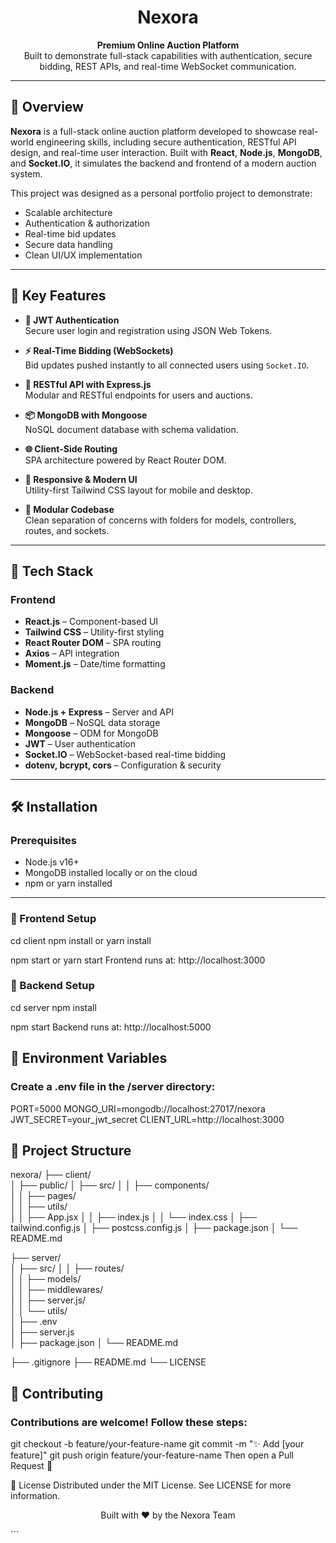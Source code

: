 
<h1 align="center">Nexora</h1>
<p align="center">
  <strong>Premium Online Auction Platform</strong><br>
  Built to demonstrate full-stack capabilities with authentication, secure bidding, REST APIs, and real-time WebSocket communication.
</p>


---

## 🧾 Overview

**Nexora** is a full-stack online auction platform developed to showcase real-world engineering skills, including secure authentication, RESTful API design, and real-time user interaction. Built with **React**, **Node.js**, **MongoDB**, and **Socket.IO**, it simulates the backend and frontend of a modern auction system.

This project was designed as a personal portfolio project to demonstrate:
- Scalable architecture
- Authentication & authorization
- Real-time bid updates
- Secure data handling
- Clean UI/UX implementation

---

## 🚀 Key Features

- **🔐 JWT Authentication**  
  Secure user login and registration using JSON Web Tokens.

- **⚡ Real-Time Bidding (WebSockets)**  
  Bid updates pushed instantly to all connected users using `Socket.IO`.

- **🧩 RESTful API with Express.js**  
  Modular and RESTful endpoints for users and auctions.

- **📦 MongoDB with Mongoose**  
  NoSQL document database with schema validation.

- **🌐 Client-Side Routing**  
  SPA architecture powered by React Router DOM.

- **📱 Responsive & Modern UI**  
  Utility-first Tailwind CSS layout for mobile and desktop.

- **🧠 Modular Codebase**  
  Clean separation of concerns with folders for models, controllers, routes, and sockets.

---

## 🧰 Tech Stack

### Frontend
- **React.js** – Component-based UI
- **Tailwind CSS** – Utility-first styling
- **React Router DOM** – SPA routing
- **Axios** – API integration
- **Moment.js** – Date/time formatting

### Backend
- **Node.js + Express** – Server and API
- **MongoDB** – NoSQL data storage
- **Mongoose** – ODM for MongoDB
- **JWT** – User authentication
- **Socket.IO** – WebSocket-based real-time bidding
- **dotenv, bcrypt, cors** – Configuration & security

---

## 🛠️ Installation

### Prerequisites
- Node.js v16+
- MongoDB installed locally or on the cloud
- npm or yarn installed

---

### 🔧 Frontend Setup


cd client
npm install
or
yarn install

npm start
or
yarn start
Frontend runs at: http://localhost:3000



### 🔧 Backend Setup

cd server
npm install

npm start
Backend runs at: http://localhost:5000



## 🔐 Environment Variables
### Create a .env file in the /server directory:

PORT=5000
MONGO_URI=mongodb://localhost:27017/nexora
JWT_SECRET=your_jwt_secret
CLIENT_URL=http://localhost:3000


## 📁 Project Structure

nexora/
├── client/                             
│   ├── public/
│   ├── src/
│   │   ├── components/                 
│   │   ├── pages/                      
│   │   ├── utils/                      
│   │   ├── App.jsx
│   │   ├── index.js
│   │   └── index.css
│   ├── tailwind.config.js
│   ├── postcss.config.js
│   ├── package.json
│   └── README.md

├── server/                            
│   ├── src/
│   │   ├── routes/                     
│   │   ├── models/               
│   │   ├── middlewares/               
│   │   ├── server.js/                                      
│   │   └── utils/                     
│   ├── .env                            
│   ├── server.js                       
│   ├── package.json
│   └── README.md

├── .gitignore
├── README.md
└── LICENSE


## 🙌 Contributing
### Contributions are welcome! Follow these steps:

git checkout -b feature/your-feature-name
git commit -m "✨ Add [your feature]"
git push origin feature/your-feature-name
Then open a Pull Request 🚀


📄 License
Distributed under the MIT License.
See LICENSE for more information.

<p align="center"> Built with ❤️ by the Nexora Team </p> ```